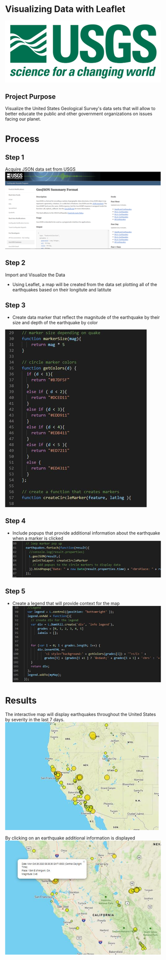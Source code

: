 # Visualizing Data with Leaflet

![Screenshot](Screenshots/logo.png "Screenshot")

## Project Purpose
Visualize the United States Geological Survey's data sets that will allow to better educate the public and other government organizations on issues facing our planet.

# Process

## Step 1 
Acquire JSON data set from USGS 
![Screenshot](Instructions/Images/3-Data.png "Screenshot")

## Step 2
Import and Visualize the Data

- Using Leaflet, a map will be created from the data set plotting all 
  of the earthquakes based on their longitute and latitute


## Step 3
- Create data marker that reflect the magnitude of the earthquake by their
  size and depth of the earthquake by color

![Screenshot](Instructions/Images/markers.JPG "Screenshot")

## Step 4
- Include popups that provide additional information about the earthquake 
  when a marker is clicked
  ![Screenshot](Instructions/Images/popups.JPG "Screenshot")

## Step 5
- Create a legend that will provide context for the map
![Screenshot](Instructions/Images/legend.JPG "Screenshot")


# Results
The interactive map will display earthquakes throughout the United States by severity in the last 7 days.
![Screenshot](Instructions/Images/map.JPG "Screenshot")

By clicking on an earthquake additional information is displayed
![Screenshot](Instructions/Images/map2.JPG "Screenshot")
